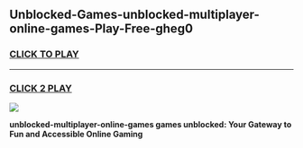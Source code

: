 
## Unblocked-Games-unblocked-multiplayer-online-games-Play-Free-gheg0
<h3>
<a href="https://premium76.site?title=unblocked-multiplayer-online-games&ref=09A">CLICK TO PLAY</a></h3>
<hr>

<h3>
<a href="https://premium76.site?title=unblocked-multiplayer-online-games&ref=09A">CLICK 2 PLAY</a>
  
</h3>

<a href="https://premium76.site?title=unblocked-multiplayer-online-games&ref=09A"><img src="https://clearcache.store/games.png"></a>


**unblocked-multiplayer-online-games games unblocked: Your Gateway to Fun and Accessible Online Gaming**
